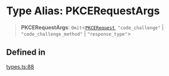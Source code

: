 # Type Alias: PKCERequestArgs

> **PKCERequestArgs**: `Omit`\<[`PKCERequest`](/docs/packages/sdk/type-aliases/PKCERequest.md), `"code_challenge"` \| `"code_challenge_method"` \| `"response_type"`\>

## Defined in

[types.ts:88](https://github.com/monerium/js-monorepo/blob/main/packages/sdk/src/types.ts#L88)
